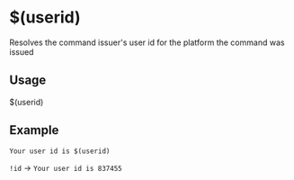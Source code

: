 # $(userid)
Resolves the command issuer's user id for the platform the command was issued

## Usage
$(userid)

## Example
    Your user id is $(userid)

`!id` -> `Your user id is 837455`
